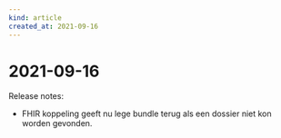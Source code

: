 ```yaml
---
kind: article
created_at: 2021-09-16
---
```


# 2021-09-16

Release notes:

* FHIR koppeling geeft nu lege bundle terug als een dossier niet kon worden gevonden.
